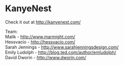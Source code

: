 # KanyeNest

Check it out at http://kanyenest.com/ <br />

Team: <br />
Malik - http://www.marmight.com/ <br />
Hessvacio - http://hessvacio.com/ <br />
Sarah Jennings - http://www.sarahjenningsdesign.com/ <br />
Emily Ludolph - http://blog.ted.com/author/emludolph/ <br />
David Dworin - http://www.dworin.com/ <br />
